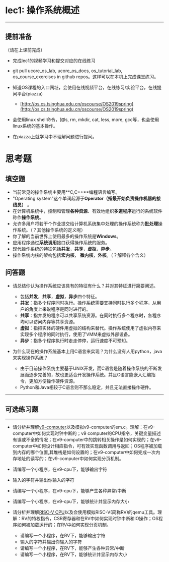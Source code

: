# lec1: 操作系统概述

---

## **提前准备**

（请在上课前完成）

* 完成lec1的视频学习和提交对应的在线练习
* git pull ucore\_os\_lab, ucore\_os\_docs, os\_tutorial\_lab, os\_course\_exercises in github repos。这样可以在本机上完成课堂练习。
* 知道OS课程的入口网址，会使用在线视频平台，在线练习/实验平台，在线提问平台\(piazza\)
  * [http://os.cs.tsinghua.edu.cn/oscourse/OS2019spring](http://os.cs.tsinghua.edu.cn/oscourse/OS2019spring)


* 会使用linux shell命令，如ls, rm, mkdir, cat, less, more, gcc等，也会使用linux系统的基本操作。
* 在piazza上就学习中不理解问题进行提问。



# 思考题

## 填空题

* 当前常见的操作系统主要用**C,C++**编程语言编写。
* "Operating system"这个单词起源于**Operator（指最开始负责操作机器的接线员）** 。
* 在计算机系统中，控制和管理**各种资源**、有效地组织**多道程序**运行的系统软件称作**操作系统**。
* 允许多用户将若干个作业提交给计算机系统集中处理的操作系统称为**批处理**操作系统。（？其他操作系统的定义呢）
* 你了解的当前世界上使用最多的操作系统是**Windows**。
* 应用程序通过**系统调用**接口获得操作系统的服务。
* 现代操作系统的特征包括**并发**，**共享**，**虚拟**，**异步**。
* 操作系统内核的架构包括**宏内核**， **微内核**，**外核**。（？解释各个含义）


## 问答题

- 请总结你认为操作系统应该具有的特征有什么？并对其特征进行简要阐述。
  - 包括**并发**，**共享**，**虚拟**，**异步**四个特征。
  - **并发**：指多个程序同时执行。操作系统需要支持同时执行多个程序，从用户的角度上来说程序是同时进行的。
  - **共享**：指并发的程序可以共享系统资源。在同时执行多个程序时，各程序均可以访问内存等共享资源。
  - **虚拟**：指把实体的硬件用虚拟的结构来替代。操作系统使用了虚拟内存来实现多个程序的同时执行，使用了VMM来虚拟外部设备。
  - **异步**：指多个程序执行时走走停停，运行速度不可预知。


- 为什么现在的操作系统基本上用C语言来实现？为什么没有人用python，java来实现操作系统？

  - 由于目前操作系统主要基于UNIX开发，而C语言是随着操作系统的不断发展而逐步完善的，故也更适合开发操作系统。并且C语言能嵌入汇编指令，更加方便操作硬件资源。
  - Python和Java相较于C语言则不那么稳定，并且无法直接操作硬件。

---

## 可选练习题

---

- 请分析并理解[v9\-computer](https://github.com/chyyuu/os_tutorial_lab/blob/master/v9_computer/docs/v9_computer.md)以及模拟v9\-computer的em.c。理解：在v9\-computer中如何实现时钟中断的；v9 computer的CPU指令，关键变量描述有误或不全的情况；在v9\-computer中的跳转相关操作是如何实现的；在v9\-computer中如何设计相应指令，可有效实现函数调用与返回；OS程序被加载到内存的哪个位置,其堆栈是如何设置的；在v9\-computer中如何完成一次内存地址的读写的；在v9\-computer中如何实现分页机制。


- 请编写一个小程序，在v9-cpu下，能够输出字符


- 输入的字符并输出你输入的字符


- 请编写一个小程序，在v9-cpu下，能够产生各种异常/中断


- 请编写一个小程序，在v9-cpu下，能够统计并显示内存大小



- 请分析并理解[RISC-V CPU](http://www.riscvbook.com/chinese/)以及会使用模拟RISC\-V(简称RV)的qemu工具。理解：RV的特权指令，CSR寄存器和在RV中如何实现时钟中断和IO操作；OS程序如何被加载运行的；在RV中如何实现分页机制。
  - 请编写一个小程序，在RV下，能够输出字符
  - 输入的字符并输出你输入的字符
  - 请编写一个小程序，在RV下，能够产生各种异常/中断
  - 请编写一个小程序，在RV下，能够统计并显示内存大小
